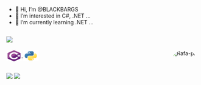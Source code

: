 - 👋 Hi, I’m @BLACKBARGS
- 👀 I’m interested in C#, .NET ...
- 🌱 I’m currently learning .NET ...


##
<div align="left">
  <a href="https://github.com/BLACKBARGS">
  <img height="190em" src="https://github-readme-stats.vercel.app/api?username=BLACKBARGS&show_icons=true&theme=dracula&include_all_commits=true&count_private=false"/>
</div>
      <div style="display: inline_block"><br>
  <img align="center" alt="Rafa-Csharp" height="30" width="40" src="https://raw.githubusercontent.com/devicons/devicon/master/icons/csharp/csharp-original.svg">
  <img align="center" alt="Rafa-Python" height="30" width="40" src="https://raw.githubusercontent.com/devicons/devicon/master/icons/python/python-original.svg">
  <img align="right" alt="Rafa-pic" height="150" style="border-radius:150px;" src="https://avatars.githubusercontent.com/u/119719373?v=4">
</div>
  
  ##
<div>  
  <a href = "mailto:blackbargsgofsr@gmail.com"><img src="https://img.shields.io/badge/-Gmail-%23333?style=for-the-badge&logo=gmail&logoColor=white" target="_blank"></a>
  <a href="https://www.linkedin.com/in/francys-rodrigues-2ab99b259/" target="_blank"><img src="https://img.shields.io/badge/-LinkedIn-%230077B5?style=for-the-badge&logo=linkedin&logoColor=white" target="_blank"></a> 
</div>
